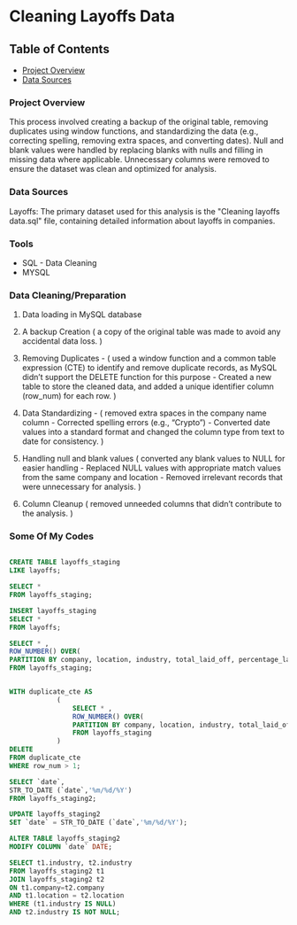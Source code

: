 # Cleaning Layoffs Data


## Table of Contents

- [Project Overview](#Project-Overview)
- [Data Sources](#Data-Sources)


### Project Overview

This process involved creating a backup of the original table, removing duplicates using window functions, and standardizing the data (e.g., correcting spelling, removing extra spaces, and converting dates). Null and blank values were handled by replacing blanks with nulls and filling in missing data where applicable. Unnecessary columns were removed to ensure the dataset was clean and optimized for analysis.

### Data Sources

Layoffs: The primary dataset used for this analysis is the "Cleaning layoffs data.sql" file, containing detailed information about layoffs in companies.

### Tools

- SQL - Data Cleaning
- MYSQL

### Data Cleaning/Preparation

1. Data loading in MySQL database
2. A backup Creation ( a copy of the original table was made to avoid any accidental data loss. )
3. Removing Duplicates - 
   ( used a window function and a common table expression (CTE) to identify and remove duplicate records, as MySQL didn’t support the DELETE function for this purpose - 
Created a new table to store the cleaned data, and added a unique identifier column (row_num) for each row. )

4. Data Standardizing - ( removed extra spaces in the company name column - 
Corrected spelling errors (e.g., “Crypto”) - 
Converted date values into a standard format and changed the column type from text to date for consistency. )

5. Handling null and blank values ( converted any blank values to NULL for easier handling - 
Replaced NULL values with appropriate match values from the same company and location - 
Removed irrelevant records that were unnecessary for analysis. )

 6. Column Cleanup ( removed unneeded columns that didn’t contribute to the analysis. )

### Some Of My Codes

```SQL

CREATE TABLE layoffs_staging
LIKE layoffs;                        

SELECT * 
FROM layoffs_staging;

INSERT layoffs_staging
SELECT *                             
FROM layoffs;

```
```sql 
SELECT * ,
ROW_NUMBER() OVER(
PARTITION BY company, location, industry, total_laid_off, percentage_laid_off, 'date') AS row_num                     
FROM layoffs_staging;


WITH duplicate_cte AS                                  
			(
				SELECT * ,
				ROW_NUMBER() OVER(
				PARTITION BY company, location, industry, total_laid_off, percentage_laid_off,stage,country,funds_raised_millions, 'date') AS row_num
				FROM layoffs_staging
            )
DELETE
FROM duplicate_cte
WHERE row_num > 1;

```

```sql
SELECT `date`,
STR_TO_DATE (`date`,'%m/%d/%Y')
FROM layoffs_staging2;

UPDATE layoffs_staging2
SET `date` = STR_TO_DATE (`date`,'%m/%d/%Y');                                   

ALTER TABLE layoffs_staging2 
MODIFY COLUMN `date` DATE;

```
```sql
SELECT t1.industry, t2.industry 
FROM layoffs_staging2 t1
JOIN layoffs_staging2 t2
ON t1.company=t2.company
AND t1.location = t2.location
WHERE (t1.industry IS NULL)
AND t2.industry IS NOT NULL;

